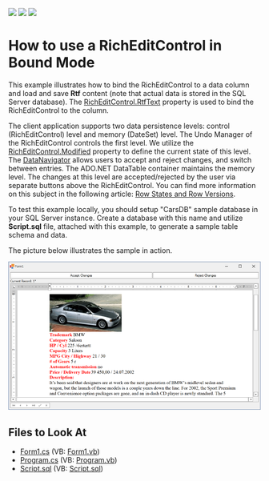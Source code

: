 <!-- default badges list -->
![](https://img.shields.io/endpoint?url=https://codecentral.devexpress.com/api/v1/VersionRange/128611304/22.2.3%2B)
[![](https://img.shields.io/badge/Open_in_DevExpress_Support_Center-FF7200?style=flat-square&logo=DevExpress&logoColor=white)](https://supportcenter.devexpress.com/ticket/details/E3480)
[![](https://img.shields.io/badge/📖_How_to_use_DevExpress_Examples-e9f6fc?style=flat-square)](https://docs.devexpress.com/GeneralInformation/403183)
<!-- default badges end -->

# How to use a RichEditControl in Bound Mode

This example illustrates how to bind the RichEditControl to a data column and load and save **Rtf** content (note that actual data is stored in the SQL Server database). The [RichEditControl.RtfText](https://docs.devexpress.com/WindowsForms/DevExpress.XtraRichEdit.RichEditControl.RtfText) property
is used to bind the RichEditControl to the column.

The client application supports two data persistence levels: control (RichEditControl) level and memory (DateSet) level. The Undo Manager of the RichEditControl controls the first level. We utilize the [RichEditControl.Modified](https://docs.devexpress.com/WindowsForms/DevExpress.XtraRichEdit.RichEditControl.Modified) property to define the current state of this level. The [DataNavigator](https://docs.devexpress.com/WindowsForms/DevExpress.XtraEditors.DataNavigator) allows users to accept and reject changes, and switch between entries.
The ADO.NET DataTable container maintains the memory level. The changes at this level are accepted/rejected by the user via separate buttons above the RichEditControl. You can find more information on this subject in the following article: [Row States and Row Versions](https://learn.microsoft.com/en-us/dotnet/framework/data/adonet/dataset-datatable-dataview/row-states-and-row-versions).

To test this example locally, you should setup "CarsDB" sample database in your SQL Server instance. Create a database with this name and utilize **Script.sql** file, attached with this example, to generate a sample table schema and data.

The picture below illustrates the sample in action.

![application](./media/2f5e7b7c-fc11-4179-8b04-70209f8a4694.png)

## Files to Look At

* [Form1.cs](./CS/Form1.cs) (VB: [Form1.vb](./VB/Form1.vb))
* [Program.cs](./CS/Program.cs) (VB: [Program.vb](./VB/Program.vb))
* [Script.sql](./CS/Script.sql) (VB: [Script.sql](./VB/Script.sql))
